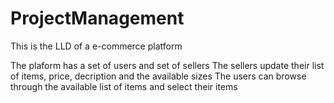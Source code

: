 # ProjectManagement
This is the LLD of a e-commerce platform

The plaform has a set of users and set of sellers
The sellers update their list of items, price, decription and the available sizes
The users can browse through the available list of items and select their items
